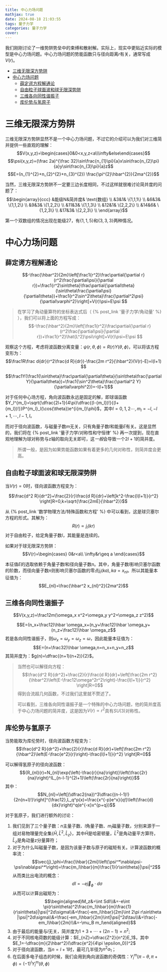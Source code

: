 ```yaml
---
title: 中心力场问题
mathjax: true
date: 2024-08-18 21:03:55
tags: 量子力学
categories: 量子力学
cover:
---
```


我们刚刚讨论了一维势阱势垒中的束缚和散射解。实际上，现实中更贴近实际的模型是中心力场问题。中心力场问题的势能函数只与径向距离$r$有关，通常写成$V(r)$。

- [三维无限深方势阱](#三维无限深方势阱)
- [中心力场问题](#中心力场问题)
  - [薛定谔方程解通论](#薛定谔方程解通论)
  - [自由粒子球面波和球无限深势阱](#自由粒子球面波和球无限深势阱)
  - [三维各向同性谐振子](#三维各向同性谐振子)
  - [库伦势与氢原子](#库伦势与氢原子)


# 三维无限深方势阱
三维无限深方势阱显然不是一个中心力场问题，不过它的介绍可以为我们对三维简并提供一些直观的理解：
$$V(x,y,z)=\begin{cases}0&0<x,y,z<a\\\infty&else\end{cases}$$
$$\psi(x,y,z)=(\frac 2a)^{\frac 32}\sin\frac{n_{1}\pi}{a}x\sin\frac{n_{2}\pi}{a}y\sin\frac{n_{3}\pi}{a}z$$
$$E=(n_{1}^{2}+n_{2}^{2}+n_{3}^{2}) \frac{\pi^{2}\hbar^{2}}{2ma^{2}}$$

当然，三维无限深方势阱不一定要三边长度相同，不过这样就很难讨论简并度的问题了：
$$\begin{array}{ccc}
&能级N&简并度& \text{数组} \\
&3&1& \{1,1,1\} \\
&6&3& \{1,1,2\} \\
&9&3& \{1,2,2\} \\
&11&3& \{1,1,3\} \\
&12&1& \{2,2,2\} \\
&14&6& \{1,2,3\} \\
&17&3& \{2,2,3\} \\
\end{array}$$

第一个双数组的情况出现在能级27，有$\{1,1,5\}$和$\{3,3,3\}$两种情况。


# 中心力场问题

## 薛定谔方程解通论


$$-\frac{\hbar^2}{2m}\left[\frac1{r^2}\frac\partial{\partial r}(r^2\frac{\partial\psi}{\partial r})+\frac1{r^2\sin\theta}\frac\partial{\partial\theta}(\sin\theta\frac{\partial\psi}{\partial\theta})+\frac1{r^2\sin^2\theta}\frac{\partial^2\psi}{\partial\varphi^2}\right]+V(r)\psi=E\psi $$

> 在学习了角动量算符的坐标表达式后（ {% post_link '量子力学/角动量' %} ），我们可以将上面的方程写成：
> $$-\frac{\hbar^2}{2m}\left[\frac1{r^2}\frac\partial{\partial r}(r^2\frac{\partial\psi}{\partial r})+\frac1{r^2}\hat{L^2}\psi\right]+V(r)\psi=E\psi $$

观察这个方程，考虑将波函数分离变量：$\psi(r,\theta,\phi)=R(r)Y(\theta,\phi)$，可以将该方程变形为：
$$\frac1R\frac d{dr}(r^2\frac{d R}{dr})-\frac{2m r^2}{\hbar^2}(V(r)-E)=l(l+1) $$

$$\frac1Y(\frac1{\sin\theta}\frac\partial{\partial\theta}(\sin\theta\frac{\partial Y}{\partial\theta})+\frac1{\sin^2\theta}\frac{\partial^2 Y}{\partial\varphi^2})=-l(l+1)$$

对于任何中心场方程，角向波函数永远是固定的解，即球谐函数$Y_l^{m_l}=\sqrt{\dfrac{2l+1}{4\pi}\dfrac{(l-{m_l})!}{(l+{m_l})!}}P^{m_l}_l(\cos{\theta})e^{i{m_l}\phi}$，其中$l=0,1,2\cdots,{m_l}=-l,-l+1,\cdots,l-1,l$。

而对于径向波函数，与磁量子数$m$无关，只有角量子数$l$和能量$E$有关。这是显然的，我们将在 {% post_link '量子力学/对称性和守恒律' %} 再一次提到，现在直观地理解为球对称势与z轴的取向无关即可，这*一般*会导致一个$2l+1$的简并度。

> 所谓一般，是因为如果势能函数如果有着更多的几何对称性，则简并度会更高。

## 自由粒子球面波和球无限深势阱
当$V(r)=0$时，径向波函数方程变为：

$$\frac{d^2 R}{dr^2}+\frac{2}{r}\frac{d R}{dr}+\left[k^2-\frac{l(l+1)}{r^2} \right]R=0,k=\sqrt{\frac{2mE}{\hbar^2}}$$

从 {% post_link '数学物理方法/特殊函数和方程' %} 中可以看到，这是球贝塞尔方程的形式。其解为：
$$R(r)\propto j_l(kr)$$
对于自由粒子，给定角量子数$l$，其能量是连续的。

如果对于球无限深方势阱：
$$V(r)=\begin{cases}
0&r<a\\
\infty&r\geq a
\end{cases}$$

本征值$E$的选取依赖于角量子数$l$和径向量子数$n$。其中，角量子数$l$影响贝塞尔函数的阶数，而径向量子数$n$则影响贝塞尔函数的零点$j_l(ka),ka=x_{nl}$。所以其能量本征值为：
$$E_{nl}=\frac{\hbar^2 x_{nl}^2}{2ma^2}$$


## 三维各向同性谐振子

$$V(x,y,z)=\frac12m(\omega_x x^2+\omega_y y^2+\omega_z z^2)$$

$$E=(n_x+\frac12)\hbar \omega_x+(n_y+\frac12)\hbar \omega_y+(n_z+\frac12)\hbar \omega_z$$
若是各向同性谐振子，则$\omega_x=\omega_y=\omega_z=\omega$，因此能量本征值为：
$$E=(n+\frac32)\hbar \omega,n=n_x+n_y+n_z$$
其简并度为：$g(n)=\dfrac{(n+1)(n+2)}{2}$。

> 当然也可以解径向方程：
> $$\frac{d^2 R}{dr^2}+\frac{2}{r}\frac{d R}{dr}+\left[\frac{2m r^2}{\hbar^2}\left(E-\frac12\omega^2r^2\right)-\frac{l(l+1)}{r^2} \right]R=0$$
> 得到合流超几何函数，不过我们这里就不赘述了。
>
> 可以看到，三维各向同性谐振子是一个特殊的中心力场问题，他的简并度高于中心力场问题的简并度，这是因为$V(r)\propto r^2$具有$SU(3)$对称性。


## 库伦势与氢原子
当势能取为库伦势时，径向波函数方程变为：
$$\frac{d^2 R}{dr^2}+\frac{2}{r}\frac{d R}{dr}+\left[\frac{2m r^2}{\hbar^2}\left(E-\frac{e^2}{r}\right)-\frac{l(l+1)}{r^2} \right]R=0$$

可以解得氢原子的径向波函数：
$${R_{nl}(r)=N_{nl}\exp{\left(-\frac{r}{na}\right)}\left(\frac{2r}{na}\right)^lL_{n-l-1}^{2l+1}\left(\frac{2r}{na}\right)}$$
其中：
$$N_{nl}=\left[(\dfrac2{na})^3\dfrac{(n-l-1)!}{2n(n+l)!}\right]^{\frac12},L_q^p(x)=\frac{x^{-p}e^x}{q!}\left(\frac{d}{dx}\right)^q(e^{-x}x^{p+q})$$


对于氢原子，我们进行额外的讨论：
1. 我们见到了三个量子数：$n$主量子数、$l$角量子数、$m_l$磁量子数，分别来源于一组对易物理量完全集$\{\hat{H},\hat{L}^2,\hat{L}_z\}$，其中$\hat{H}$是哈密顿量，$\hat{L}^2$是角动量平方算符，$\hat{L}_z$是角动量z分量算符；
2. 对于为什么叫磁量子数，是因为该量子数与原子的磁矩有关。计算波函数的概率流：
   $$\vec{j}_\phi=\frac{\hbar}{2mi}\left(\psi^*\nabla\psi-\psi\nabla\psi^*\right)=\frac{m_l\hbar}{m}\frac{1}{r\sin\theta}|\psi|^2$$
   从而类比出电流的概念：
   $$dI=-e\vec{j}_\phi\cdot d\sigma$$
   从而可以计算出磁矩为：
   $$\begin{aligned}M_z&=\int SdI\\&=-e\int \pi(r\sin\theta)^2\frac{m_l\hbar}{m}\frac{1}{r\sin\theta}|\psi|^2d\sigma\\&=\frac{-em_l\hbar}{2m}\int 2\pi r\sin\theta |\psi|^2d\sigma\\&=\frac{-em_l\hbar}{2m}\int|\psi|^2d\tau\\&=\frac{-em_l\hbar}{2m}\\&=-\mu_B m_l\end{aligned}$$
3. 由于最后的能量与$l$无关，简并度为$1+3+\cdots +(2n-1)=n^2$;
4. 对于不同核电荷数的能级计算：$E_{nZ}=\dfrac{Z^2}{n^2}E_1$，其中$E_1=-\dfrac{m}{2\hbar^2}(\dfrac{e^2}{4\pi \epsilon_0})^2$
5. 对于径向波函数，当$n=l+1$时，最可几半径为$n^2a_1$；
6. 在后面多电子组态的时候，我们会用到角向波函数的奇偶性：$Y_l^m(\pi-\theta,\pi+\phi)=(-1)^lY_l^m(\theta,\phi)$
